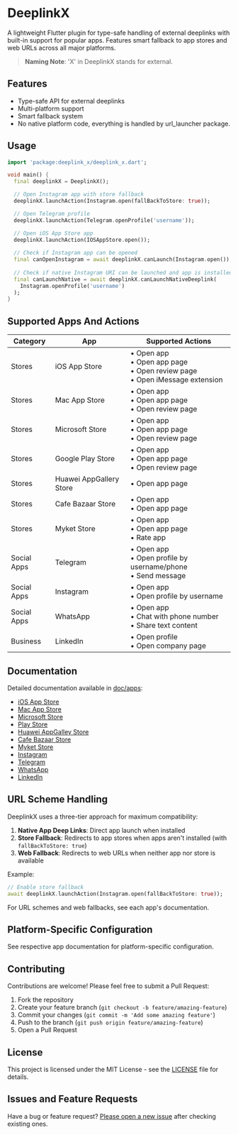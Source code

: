 # DeeplinkX

A lightweight Flutter plugin for type-safe handling of external deeplinks with built-in support for popular apps. Features smart fallback to app stores and web URLs across all major platforms.

> **Naming Note**: 'X' in DeeplinkX stands for external.

## Features

- Type-safe API for external deeplinks
- Multi-platform support
- Smart fallback system
- No native platform code, everything is handled by url_launcher package.

## Usage

```dart
import 'package:deeplink_x/deeplink_x.dart';

void main() {
  final deeplinkX = DeeplinkX();

  // Open Instagram app with store fallback
  deeplinkX.launchAction(Instagram.open(fallBackToStore: true));

  // Open Telegram profile
  deeplinkX.launchAction(Telegram.openProfile('username'));

  // Open iOS App Store app
  deeplinkX.launchAction(IOSAppStore.open());
  
  // Check if Instagram app can be opened
  final canOpenInstagram = await deeplinkX.canLaunch(Instagram.open());
  
  // Check if native Instagram URI can be launched and app is installed
  final canLaunchNative = await deeplinkX.canLaunchNativeDeeplink(
    Instagram.openProfile('username')
  );
}
```

## Supported Apps And Actions

| Category    | App                     | Supported Actions                                                                |
| ----------- | ----------------------- | -------------------------------------------------------------------------------- |
| Stores      | iOS App Store           | • Open app<br>• Open app page<br>• Open review page<br>• Open iMessage extension |
| Stores      | Mac App Store           | • Open app<br>• Open app page<br>• Open review page                              |
| Stores      | Microsoft Store         | • Open app<br>• Open app page<br>• Open review page                              |
| Stores      | Google Play Store       | • Open app<br>• Open app page<br>• Open review page                              |
| Stores      | Huawei AppGallery Store | • Open app page                                                                  |
| Stores      | Cafe Bazaar Store       | • Open app<br>• Open app page                                                    |
| Stores      | Myket Store             | • Open app<br>• Open app page<br>• Rate app                                      |
| Social Apps | Telegram                | • Open app<br>• Open profile by username/phone<br>• Send message                 |
| Social Apps | Instagram               | • Open app<br>• Open profile by username                                         |
| Social Apps | WhatsApp                | • Open app<br>• Chat with phone number<br>• Share text content                   |
| Business    | LinkedIn                | • Open profile<br>• Open company page                                            |

## Documentation

Detailed documentation available in [doc/apps](https://github.com/ParhamHatan/DeeplinkX/tree/master/doc/apps):

- [iOS App Store](https://github.com/ParhamHatan/DeeplinkX/blob/master/doc/apps/stores/ios_app_store.md)
- [Mac App Store](https://github.com/ParhamHatan/DeeplinkX/blob/master/doc/apps/stores/mac_app_store.md)
- [Microsoft Store](https://github.com/ParhamHatan/DeeplinkX/blob/master/doc/apps/stores/microsoft_store.md)
- [Play Store](https://github.com/ParhamHatan/DeeplinkX/blob/master/doc/apps/stores/play_store.md)
- [Huawei AppGalley Store](https://github.com/ParhamHatan/DeeplinkX/blob/master/doc/apps/stores/huawei_app_gallery_store.md)
- [Cafe Bazaar Store](https://github.com/ParhamHatan/DeeplinkX/blob/master/doc/apps/stores/cafe_bazaar_store.md)
- [Myket Store](https://github.com/ParhamHatan/DeeplinkX/blob/master/doc/apps/stores/myket_store.md)
- [Instagram](https://github.com/ParhamHatan/DeeplinkX/blob/master/doc/apps/instagram.md)
- [Telegram](https://github.com/ParhamHatan/DeeplinkX/blob/master/doc/apps/telegram.md)
- [WhatsApp](https://github.com/ParhamHatan/DeeplinkX/blob/master/doc/apps/whatsapp.md)
- [LinkedIn](https://github.com/ParhamHatan/DeeplinkX/blob/master/doc/apps/linkedin.md)

## URL Scheme Handling

DeeplinkX uses a three-tier approach for maximum compatibility:

1. **Native App Deep Links**: Direct app launch when installed
2. **Store Fallback**: Redirects to app stores when apps aren't installed (with `fallBackToStore: true`)
3. **Web Fallback**: Redirects to web URLs when neither app nor store is available

Example:
```dart
// Enable store fallback
await deeplinkX.launchAction(Instagram.open(fallBackToStore: true));
```

For URL schemes and web fallbacks, see each app's documentation.

## Platform-Specific Configuration
See respective app documentation for platform-specific configuration.

## Contributing

Contributions are welcome! Please feel free to submit a Pull Request:

1. Fork the repository
2. Create your feature branch (`git checkout -b feature/amazing-feature`)
3. Commit your changes (`git commit -m 'Add some amazing feature'`)
4. Push to the branch (`git push origin feature/amazing-feature`)
5. Open a Pull Request

## License

This project is licensed under the MIT License - see the [LICENSE](https://github.com/ParhamHatan/DeeplinkX/blob/master/LICENSE) file for details.

## Issues and Feature Requests

Have a bug or feature request? [Please open a new issue](https://github.com/ParhamHatan/DeeplinkX/issues) after checking existing ones.